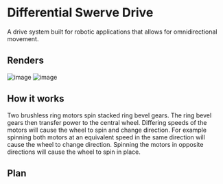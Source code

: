 # Differential Swerve Drive
A drive system built for robotic applications that allows for omnidirectional movement.

## Renders
![image](https://github.com/user-attachments/assets/d898ea0f-b6b2-4c19-8a46-1152930a5214)
![image](https://github.com/user-attachments/assets/35259dab-e2e9-4e26-a8db-59b9950ad212)

## How it works
Two brushless ring motors spin stacked ring bevel gears. The ring bevel gears then transfer power to the central wheel. Differing speeds of the motors will cause the wheel to spin and change direction. For example spinning both motors at an equivalent speed in the same direction will cause the wheel to change direction. Spinning the motors in opposite directions will cause the wheel to spin in place.



## Plan
